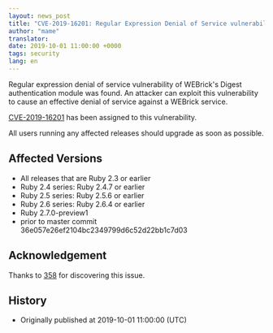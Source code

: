 ```yaml
---
layout: news_post
title: "CVE-2019-16201: Regular Expression Denial of Service vulnerability of WEBrick's Digest access authentication"
author: "mame"
translator:
date: 2019-10-01 11:00:00 +0000
tags: security
lang: en
---
```


Regular expression denial of service vulnerability of WEBrick's Digest authentication module was found.  An attacker can exploit this vulnerability to cause an effective denial of service against a WEBrick service.

[CVE-2019-16201](https://cve.mitre.org/cgi-bin/cvename.cgi?name=CVE-2019-16201) has been assigned to this vulnerability.

All users running any affected releases should upgrade as soon as possible.

## Affected Versions

* All releases that are Ruby 2.3 or earlier
* Ruby 2.4 series: Ruby 2.4.7 or earlier
* Ruby 2.5 series: Ruby 2.5.6 or earlier
* Ruby 2.6 series: Ruby 2.6.4 or earlier
* Ruby 2.7.0-preview1
* prior to master commit 36e057e26ef2104bc2349799d6c52d22bb1c7d03

## Acknowledgement

Thanks to [358](https://hackerone.com/358) for discovering this issue.

## History

* Originally published at 2019-10-01 11:00:00 (UTC)
